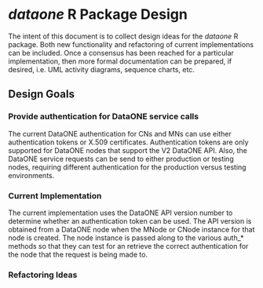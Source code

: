 # *dataone* R Package Design

The intent of this document is to collect design ideas for the *dataone* R package.
Both new functionality and refactoring of current implementations can be included.
Once a consensus has been reached for a particular implementation, then more formal
documentation can be prepared, if desired, i.e. UML activity diagrams, sequence charts, etc.

## Design Goals

### Provide authentication for DataONE service calls

The current DataONE authentication for CNs and MNs can use either
authentication tokens or X.509 certificates. Authentication tokens
are only supported for DataONE nodes that support the V2 DataONE API.
Also, the DataONE service requests can be send to either production
or testing nodes, requiring different authentication for the production
versus testing environments.

### Current Implementation

The current implementation uses the DataONE API version number to determine
whether an authentication token can be used. The API version is obtained from
a DataONE node when the MNode or CNode instance for that node is created.
The node instance is passed along to the various auth_* methods so that
they can test for an retrieve the correct authentication for the node
that the request is being made to.

### Refactoring Ideas
